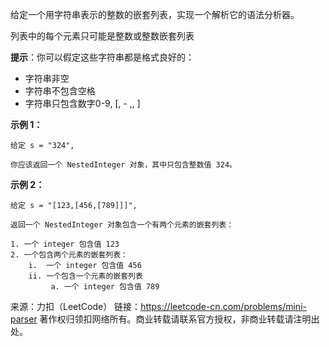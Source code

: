 给定一个用字符串表示的整数的嵌套列表，实现一个解析它的语法分析器。

列表中的每个元素只可能是整数或整数嵌套列表

**提示**：你可以假定这些字符串都是格式良好的：

* 字符串非空
* 字符串不包含空格
* 字符串只包含数字0-9, [, - ,, ]
 

**示例 1：**
```
给定 s = "324",

你应该返回一个 NestedInteger 对象，其中只包含整数值 324。
```

**示例 2：**
```
给定 s = "[123,[456,[789]]]",

返回一个 NestedInteger 对象包含一个有两个元素的嵌套列表：

1. 一个 integer 包含值 123
2. 一个包含两个元素的嵌套列表：
    i.  一个 integer 包含值 456
    ii. 一个包含一个元素的嵌套列表
         a. 一个 integer 包含值 789
```
来源：力扣（LeetCode）
链接：https://leetcode-cn.com/problems/mini-parser
著作权归领扣网络所有。商业转载请联系官方授权，非商业转载请注明出处。
